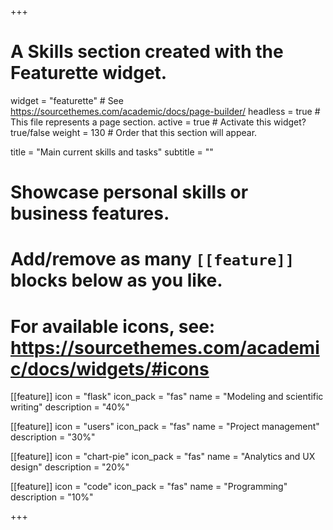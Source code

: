 +++
# A Skills section created with the Featurette widget.
widget = "featurette"  # See https://sourcethemes.com/academic/docs/page-builder/
headless = true  # This file represents a page section.
active = true  # Activate this widget? true/false
weight = 130  # Order that this section will appear.

title = "Main current skills and tasks"
subtitle = ""

# Showcase personal skills or business features.
# 
# Add/remove as many `[[feature]]` blocks below as you like.
# 
# For available icons, see: https://sourcethemes.com/academic/docs/widgets/#icons

[[feature]]
  icon = "flask"
  icon_pack = "fas"
  name = "Modeling and scientific writing"
  description = "40%"
  
[[feature]]
  icon = "users"
  icon_pack = "fas"
  name = "Project management"
  description = "30%"  
  
[[feature]]
  icon = "chart-pie"
  icon_pack = "fas"
  name = "Analytics and UX design"
  description = "20%"
  
[[feature]]
  icon = "code"
  icon_pack = "fas"
  name = "Programming"
  description = "10%"
    

+++
